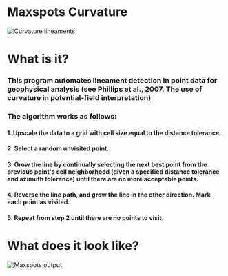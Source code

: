 # Maxspots Curvature

![](https://github.com/nda-github/maxspots_curvature/blob/master/images/curvature_map_geophysics.JPG "Curvature lineaments")

# What is it?

### This program automates lineament detection in point data for geophysical analysis (see Phillips et al., 2007, The use of curvature in potential-field interpretation) 

### The algorithm works as follows:
#### 1. Upscale the data to a grid with cell size equal to the distance tolerance.
#### 2. Select a random unvisited point.
#### 3. Grow the line by continually selecting the next best point from the previous point's cell neighborhood (given a specified distance tolerance and azimuth tolerance) until there are no more acceptable points. 
#### 4. Reverse the line path, and grow the line in the other direction. Mark each point as visited.
#### 5. Repeat from step 2 until there are no points to visit.

# What does it look like?

![](https://github.com/nda-github/maxspots_curvature/blob/master/images/map.JPG "Maxspots output")